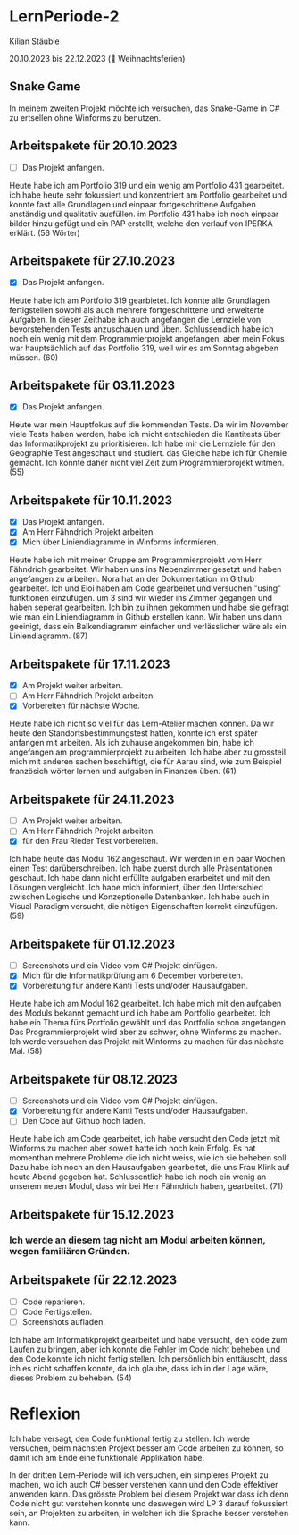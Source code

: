 # LernPeriode-2

Kilian Stäuble

20.10.2023 bis 22.12.2023 (🎄 Weihnachtsferien)

## Snake Game
In meinem zweiten Projekt möchte ich versuchen, das Snake-Game in C# zu ertsellen ohne Winforms zu benutzen.

## Arbeitspakete für 20.10.2023
- [ ] Das Projekt anfangen.

Heute habe ich am Portfolio 319 und ein wenig am Portfolio 431 gearbeitet. ich habe heute sehr fokussiert und konzentriert am Portfolio gearbeitet und konnte fast alle Grundlagen und einpaar fortgeschrittene Aufgaben anständig und qualitativ ausfüllen. im Portfolio 431 habe ich noch einpaar bilder hinzu gefügt und ein PAP erstellt, welche den verlauf von IPERKA erklärt. (56 Wörter)
## Arbeitspakete für 27.10.2023
- [X] Das Projekt anfangen.

Heute habe ich am Portfolio 319 gearbietet. Ich konnte alle Grundlagen fertigstellen sowohl als auch mehrere fortgeschrittene und erweiterte Aufgaben. In dieser Zeithabe ich auch angefangen die Lernziele von bevorstehenden Tests anzuschauen und üben. Schlussendlich habe ich noch ein wenig mit dem Programmierprojekt angefangen, aber mein Fokus war hauptsächlich auf das Portfolio 319, weil wir es am Sonntag abgeben müssen. (60)

## Arbeitspakete für 03.11.2023
- [X] Das Projekt anfangen.

Heute war mein Hauptfokus auf die kommenden Tests. Da wir im November viele Tests haben werden, habe ich micht entschieden die Kantitests über das Informatikprojekt zu prioritisieren. Ich habe mir die Lernziele für den Geographie Test angeschaut und studiert. das Gleiche habe ich für Chemie gemacht. Ich konnte daher nicht viel Zeit zum Programmierprojekt witmen. (55) 

## Arbeitspakete für 10.11.2023
- [X] Das Projekt anfangen.
- [X] Am Herr Fähndrich Projekt arbeiten.
- [X] Mich über Liniendiagramme in Winforms informieren.

Heute habe ich mit meiner Gruppe am Programmierprojekt vom Herr Fähndrich gearbeitet. Wir haben uns ins Nebenzimmer gesetzt und haben angefangen zu arbeiten. Nora hat an der Dokumentation im Github gearbeitet. Ich und Eloi haben am Code gearbeitet und versuchen "using" funktionen einzufügen. um 3 sind wir wieder ins Zimmer gegangen und haben seperat gearbeiten. Ich bin zu ihnen gekommen und habe sie gefragt wie man ein Liniendiagramm in Github erstellen kann. Wir haben uns dann geeinigt, dass ein Balkendiagramm einfacher und verlässlicher wäre als ein Liniendiagramm. (87)

## Arbeitspakete für 17.11.2023
- [X] Am Projekt weiter arbeiten.
- [ ] Am Herr Fähndrich Projekt arbeiten.
- [X] Vorbereiten für nächste Woche.

Heute habe ich nicht so viel für das Lern-Atelier machen können. Da wir heute den Standortsbestimmungstest hatten, konnte ich erst später anfangen mit arbeiten. Als ich zuhause angekommen bin, habe ich angefangen am programmierprojekt zu arbeiten. Ich habe aber zu grossteil mich mit anderen sachen beschäftigt, die für Aarau sind, wie zum Beispiel französich wörter lernen und aufgaben in Finanzen üben. (61)

## Arbeitspakete für 24.11.2023
- [ ] Am Projekt weiter arbeiten.
- [ ] Am Herr Fähndrich Projekt arbeiten.
- [X] für den Frau Rieder Test vorbereiten.

Ich habe heute das Modul 162 angeschaut. Wir werden in ein paar Wochen einen Test darüberschreiben. Ich habe zuerst durch alle Präsentationen geschaut. Ich habe dann nicht erfüllte aufgaben erarbeitet und mit den Lösungen vergleicht. Ich habe mich informiert, über den Unterschied zwischen Logische und Konzeptionelle Datenbanken. Ich habe auch in Visual Paradigm versucht, die nötigen Eigenschaften korrekt einzufügen. (59)

## Arbeitspakete für 01.12.2023
- [ ] Screenshots und ein Video vom C# Projekt einfügen.
- [X] Mich für die Informatikprüfung am 6 December vorbereiten.
- [X] Vorbereitung für andere Kanti Tests und/oder Hausaufgaben.

Heute habe ich am Modul 162 gearbeitet. Ich habe mich mit den aufgaben des Moduls bekannt gemacht und ich habe am Portfolio gearbeitet. Ich habe ein Thema fürs Portfolio gewählt und das Portfolio schon angefangen. Das Programmierprojekt wird aber zu schwer, ohne Winforms zu machen. Ich werde versuchen das Projekt mit Winforms zu machen für das nächste Mal. (58)

## Arbeitspakete für 08.12.2023
- [ ] Screenshots und ein Video vom C# Projekt einfügen.
- [X] Vorbereitung für andere Kanti Tests und/oder Hausaufgaben.
- [ ] Den Code auf Github hoch laden.

Heute habe ich am Code gearbeitet, ich habe versucht den Code jetzt mit Winforms zu machen aber soweit hatte ich noch kein Erfolg. Es hat momenthan mehrere Probleme die ich nicht weiss, wie ich sie beheben soll. Dazu habe ich noch an den Hausaufgaben gearbeitet, die uns Frau Klink auf heute Abend gegeben hat. Schlussentlich habe ich noch ein wenig an unserem neuen Modul, dass wir bei Herr Fähndrich haben, gearbeitet. (71)

## Arbeitspakete für 15.12.2023
### Ich werde an diesem tag nicht am Modul arbeiten können, wegen familiären Gründen.

## Arbeitspakete für 22.12.2023

- [ ] Code reparieren.
- [ ] Code Fertigstellen.
- [ ] Screenshots aufladen.

Ich habe am Informatikprojekt gearbeitet und habe versucht, den code zum Laufen zu bringen, aber ich konnte die Fehler im Code nicht beheben und den Code konnte ich nicht fertig stellen. Ich persönlich bin enttäuscht, dass ich es nicht schaffen konnte, da ich glaube, dass ich in der Lage wäre, dieses Problem zu beheben. (54)

# Reflexion
Ich habe versagt, den Code funktional fertig zu stellen. Ich werde versuchen, beim nächsten Projekt besser am Code arbeiten zu können, so damit ich am Ende eine funktionale Applikation habe.

In der dritten Lern-Periode will ich versuchen, ein simpleres Projekt zu machen, wo ich auch C# besser verstehen kann und den Code effektiver anwenden kann. Das grösste Problem bei diesem Projekt war dass ich denn Code nicht gut verstehen konnte und deswegen wird LP 3 darauf fokussiert sein, an Projekten zu arbeiten, in welchen ich die Sprache besser verstehen kann.

